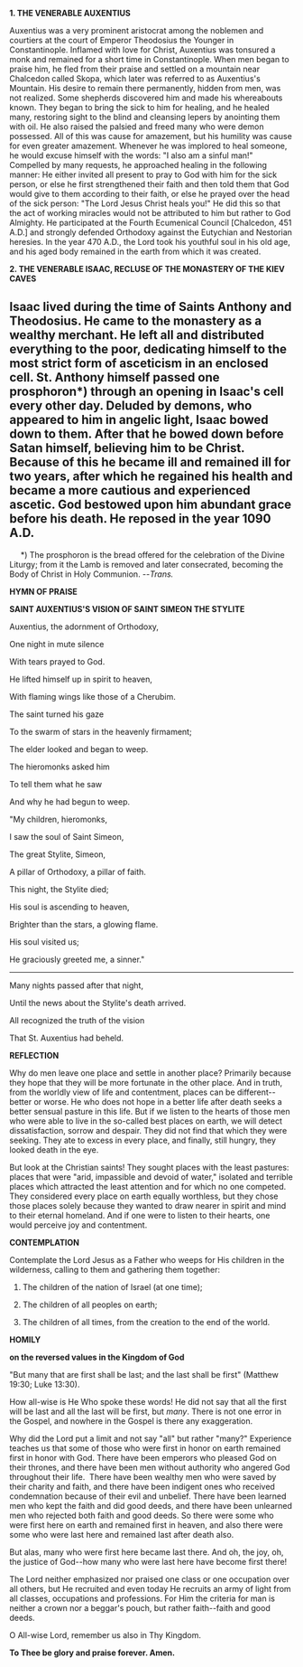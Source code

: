 
**1. THE VENERABLE AUXENTIUS**

Auxentius was a very prominent aristocrat among the noblemen and courtiers at the court of Emperor Theodosius the Younger in Constantinople. Inflamed with love for Christ, Auxentius was tonsured a monk and remained for a short time in Constantinople. When men began to praise him, he fled from their praise and settled on a mountain near Chalcedon called Skopa, which later was referred to as Auxentius's Mountain. His desire to remain there permanently, hidden from men, was not realized. Some shepherds discovered him and made his whereabouts known. They began to bring the sick to him for healing, and he healed many, restoring sight to the blind and cleansing lepers by anointing them with oil. He also raised the palsied and freed many who were demon possessed. All of this was cause for amazement, but his humility was cause for even greater amazement. Whenever he was implored to heal someone, he would excuse himself with the words: "I also am a sinful man!" Compelled by many requests, he approached healing in the following manner: He either invited all present to pray to God with him for the sick person, or else he first strengthened their faith and then told them that God would give to them according to their faith, or else he prayed over the head of the sick person: "The Lord Jesus Christ heals you!" He did this so that the act of working miracles would not be attributed to him but rather to God Almighty. He participated at the Fourth Ecumenical Council [Chalcedon, 451 A.D.] and strongly defended Orthodoxy against the Eutychian and Nestorian heresies. In the year 470 A.D., the Lord took his youthful soul in his old age, and his aged body remained in the earth from which it was created.

**2. THE VENERABLE ISAAC, RECLUSE OF THE MONASTERY OF THE KIEV CAVES**

Isaac lived during the time of Saints Anthony and Theodosius. He came to the monastery as a wealthy merchant. He left all and distributed everything to the poor, dedicating himself to the most strict form of asceticism in an enclosed cell. St. Anthony himself passed one prosphoron*) through an opening in Isaac's cell every other day. Deluded by demons, who appeared to him in angelic light, Isaac bowed down to them. After that he bowed down before Satan himself, believing him to be Christ. Because of this he became ill and remained ill for two years, after which he regained his health and became a more cautious and experienced ascetic. God bestowed upon him abundant grace before his death. He reposed in the year 1090 A.D.
--------------------
     *) The prosphoron is the bread offered for the celebration of the Divine Liturgy; from it the Lamb is removed and later consecrated, becoming the Body of Christ in Holy Communion. --*Trans.* 



**HYMN OF PRAISE**

**SAINT AUXENTIUS'S VISION OF SAINT SIMEON THE STYLITE**

Auxentius, the adornment of Orthodoxy,

One night in mute silence

With tears prayed to God.

He lifted himself up in spirit to heaven,

With flaming wings like those of a Cherubim.

The saint turned his gaze

To the swarm of stars in the heavenly firmament;

The elder looked and began to weep.

The hieromonks asked him

To tell them what he saw

And why he had begun to weep.

"My children, hieromonks,

I saw the soul of Saint Simeon,

The great Stylite, Simeon,

A pillar of Orthodoxy, a pillar of faith.

This night, the Stylite died;

His soul is ascending to heaven,

Brighter than the stars, a glowing flame.

His soul visited us;

He graciously greeted me, a sinner."

***

Many nights passed after that night,

Until the news about the Stylite's death arrived.

All recognized the truth of the vision

That St. Auxentius had beheld.


**REFLECTION**

Why do men leave one place and settle in another place? Primarily because they hope that they will be more fortunate in the other place. And in truth, from the worldly view of life and contentment, places can be different--better or worse. He who does not hope in a better life after death seeks a better sensual pasture in this life. But if we listen to the hearts of those men who were able to live in the so-called best places on earth, we will detect dissatisfaction, sorrow and despair. They did not find that which they were seeking. They ate to excess in every place, and finally, still hungry, they looked death in the eye.

But look at the Christian saints! They sought places with the least pastures: places that were "arid, impassible and devoid of water," isolated and terrible places which attracted the least attention and for which no one competed. They considered every place on earth equally worthless, but they chose those places solely because they wanted to draw nearer in spirit and mind to their eternal homeland. And if one were to listen to their hearts, one would perceive joy and contentment.



**CONTEMPLATION**

Contemplate the Lord Jesus as a Father who weeps for His children in the wilderness, calling to them and gathering them together:

1.  The children of the nation of Israel (at one time);

1.  The children of all peoples on earth;

1.  The children of all times, from the creation to the end of the world.



**HOMILY**

**on the reversed values in the Kingdom of God**

"But many that are first shall be last; and the last shall be first" (Matthew 19:30; Luke 13:30).

How all-wise is He Who spoke these words! He did not say that all the first will be last and all the last will be first, but *many*. There is not one error in the Gospel, and nowhere in the Gospel is there any exaggeration.

Why did the Lord put a limit and not say "all" but rather "many?" Experience teaches us that some of those who were first in honor on earth remained first in honor with God. There have been emperors who pleased God on their thrones, and there have been men without authority who angered God throughout their life.  There have been wealthy men who were saved by their charity and faith, and there have been indigent ones who received condemnation because of their evil and unbelief. There have been learned men who kept the faith and did good deeds, and there have been unlearned men who rejected both faith and good deeds. So there were some who were first here on earth and remained first in heaven, and also there were some who were last here and remained last after death also.

But alas, many who were first here became last there. And oh, the joy, oh, the justice of God--how many who were last here have become first there!

The Lord neither emphasized nor praised one class or one occupation over all others, but He recruited and even today He recruits an army of light from all classes, occupations and professions. For Him the criteria for man is neither a crown nor a beggar's pouch, but rather faith--faith and good deeds.

O All-wise Lord, remember us also in Thy Kingdom.

**To Thee be glory and praise forever. Amen.**


